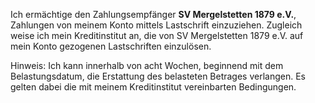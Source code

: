 Ich ermächtige den Zahlungsempfänger **SV Mergelstetten 1879 e.V.**, Zahlungen von meinem Konto mittels Lastschrift einzuziehen. Zugleich weise ich mein Kreditinstitut an, die von SV Mergelstetten 1879 e.V. auf mein Konto gezogenen Lastschriften einzulösen.

Hinweis: Ich kann innerhalb von acht Wochen, beginnend mit dem Belastungsdatum, die Erstattung des belasteten Betrages verlangen. Es gelten dabei die mit meinem Kreditinstitut vereinbarten Bedingungen.
